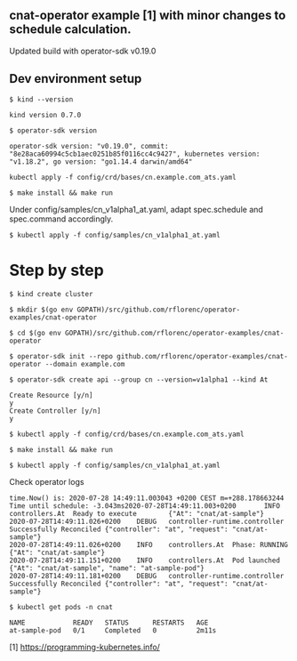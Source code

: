 ## cnat-operator example [1] with minor changes to schedule calculation.
Updated build with operator-sdk v0.19.0

## Dev environment setup
`$ kind --version`
```
kind version 0.7.0
```

`$ operator-sdk version`
```
operator-sdk version: "v0.19.0", commit: "8e28aca60994c5cb1aec0251b85f0116cc4c9427", kubernetes version: "v1.18.2", go version: "go1.14.4 darwin/amd64"
```

`kubectl apply -f config/crd/bases/cn.example.com_ats.yaml`

`$ make install && make run`

Under config/samples/cn_v1alpha1_at.yaml, adapt spec.schedule and spec.command accordingly.

`$ kubectl apply -f config/samples/cn_v1alpha1_at.yaml`

# Step by step
`$ kind create cluster`

`$ mkdir $(go env GOPATH)/src/github.com/rflorenc/operator-examples/cnat-operator`

`$ cd $(go env GOPATH)/src/github.com/rflorenc/operator-examples/cnat-operator`

`$ operator-sdk init --repo github.com/rflorenc/operator-examples/cnat-operator --domain example.com`

`$ operator-sdk create api --group cn --version=v1alpha1 --kind At`

```
Create Resource [y/n]
y
Create Controller [y/n]
y
```

`$ kubectl apply -f config/crd/bases/cn.example.com_ats.yaml`

`$ make install && make run`

`$ kubectl apply -f config/samples/cn_v1alpha1_at.yaml`

Check operator logs
```
time.Now() is: 2020-07-28 14:49:11.003043 +0200 CEST m=+288.178663244
Time until schedule: -3.043ms2020-07-28T14:49:11.003+0200       INFO    controllers.At  Ready to execute        {"At": "cnat/at-sample"}
2020-07-28T14:49:11.026+0200    DEBUG   controller-runtime.controller   Successfully Reconciled {"controller": "at", "request": "cnat/at-sample"}
2020-07-28T14:49:11.026+0200    INFO    controllers.At  Phase: RUNNING  {"At": "cnat/at-sample"}
2020-07-28T14:49:11.151+0200    INFO    controllers.At  Pod launched    {"At": "cnat/at-sample", "name": "at-sample-pod"}
2020-07-28T14:49:11.181+0200    DEBUG   controller-runtime.controller   Successfully Reconciled {"controller": "at", "request": "cnat/at-sample"}
```

`$ kubectl get pods -n cnat`
```
NAME            READY   STATUS      RESTARTS   AGE
at-sample-pod   0/1     Completed   0          2m11s
```

[1] https://programming-kubernetes.info/
